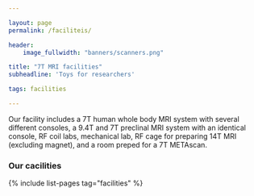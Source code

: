 ```yaml
---

layout: page
permalink: /faciliteis/

header:
    image_fullwidth: "banners/scanners.png"

title: "7T MRI facilities"
subheadline: 'Toys for researchers'

tags: facilities

---
```


Our facility includes a 7T human whole body MRI system with several different consoles, a 9.4T and 7T preclinal MRI system with an identical console, RF coil labs, mechanical lab, RF cage for preparing 14T MRI (excluding magnet), and a room preped for a 7T METAscan.

### Our cacilities

{% include list-pages tag="facilities" %}
